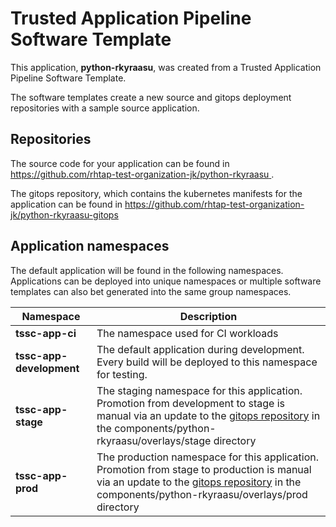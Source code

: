 # Trusted Application Pipeline Software Template

This application, **python-rkyraasu**, was created from a Trusted Application Pipeline Software Template.

The software templates create a new source and gitops deployment repositories with a sample source application. 

## Repositories

The source code for your application can be found in [https://github.com/rhtap-test-organization-jk/python-rkyraasu ](https://github.com/rhtap-test-organization-jk/python-rkyraasu ).
 
The gitops repository, which contains the kubernetes manifests for the application can be found in 
[https://github.com/rhtap-test-organization-jk/python-rkyraasu-gitops ](https://github.com/rhtap-test-organization-jk/python-rkyraasu-gitops ) 

## Application namespaces 

The default application will be found in the following namespaces. Applications can be deployed into unique namespaces or multiple software templates can also bet generated into the same group namespaces.  

|  Namespace   |  Description   |  
| -------- | -------- |
| **tssc-app-ci** | The namespace used for CI workloads |
| **tssc-app-development** | The default application during development. Every build will be deployed to this namespace for testing. |
| **tssc-app-stage** | The staging namespace for this application. Promotion from development to stage is manual via an update to the [gitops repository](https://github.com/rhtap-test-organization-jk/python-rkyraasu-gitops ) in the components/python-rkyraasu/overlays/stage directory |
| **tssc-app-prod** | The production namespace for this application. Promotion from stage to production is manual via an update to the [gitops repository](https://github.com/rhtap-test-organization-jk/python-rkyraasu-gitops ) in the components/python-rkyraasu/overlays/prod directory |